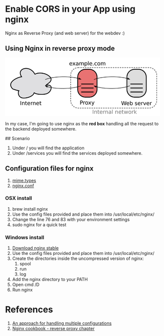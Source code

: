 # Enable CORS in your App using nginx

Nginx as Reverse Proxy (and web server) for the webdev :)

## Using Nginx in reverse proxy mode

![Reverse Proxy](img/reverse-proxy.svg)

In my case, I'm going to use nginx as the **red box** handling all the request to the backend deployed somewhere.

## Scenario

1. Under / you will find the application
2. Under /services you will find the services deployed somewhere.

## Configuration files for nginx

1. [mime.types](conf/mime.conf)
2. [nginx.conf](conf/nginx.conf)

### OSX install

1. brew install nginx
2. Use the config files provided and place them into /usr/local/etc/nginx/
3. Change the line 76 and 83 with your environment settings
4. sudo nginx for a quick test

### Windows install

1. [Download nginx stable](http://nginx.org/en/download.html)
2. Use the config files provided and place them into /usr/local/etc/nginx/
3. Create the directories inside the uncompressed version of nginx:
   1. spool
   2. run
   3. log
4. Add the nginx directory to your PATH
5. Open cmd /D
6. Run nginx

# References

1. [An approach for handling multiple configurations](http://tumblr.intranation.com/post/766288369/using-nginx-reverse-proxy)
2. [Nginx cookbook - reverse proxy chapter](http://www.packtpub.com/sites/default/files/4965-chapter-7-nginx-as-a-reverse-proxy.pdf)